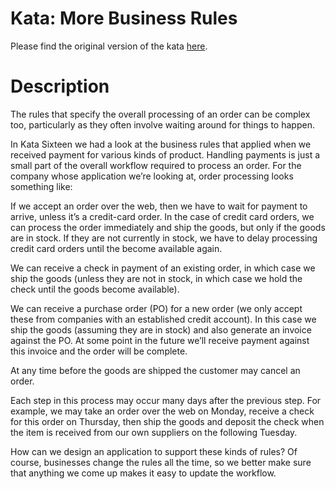 # Kata: More Business Rules

Please find the original version of the kata [here](http://codekata.com/kata/kata17-more-business-rules/).

# Description
The rules that specify the overall processing of an order can be complex too, particularly as they often involve waiting around for things to happen.

In Kata Sixteen we had a look at the business rules that applied when we received payment for various kinds of product. Handling payments is just a small part of the overall workflow required to process an order. For the company whose application we’re looking at, order processing looks something like:

If we accept an order over the web, then we have to wait for payment to arrive, unless it’s a credit-card order. In the case of credit card orders, we can process the order immediately and ship the goods, but only if the goods are in stock. If they are not currently in stock, we have to delay processing credit card orders until the become available again.

We can receive a check in payment of an existing order, in which case we ship the goods (unless they are not in stock, in which case we hold the check until the goods become available).

We can receive a purchase order (PO) for a new order (we only accept these from companies with an established credit account). In this case we ship the goods (assuming they are in stock) and also generate an invoice against the PO. At some point in the future we’ll receive payment against this invoice and the order will be complete.

At any time before the goods are shipped the customer may cancel an order.

Each step in this process may occur many days after the previous step. For example, we may take an order over the web on Monday, receive a check for this order on Thursday, then ship the goods and deposit the check when the item is received from our own suppliers on the following Tuesday.

How can we design an application to support these kinds of rules? Of course, businesses change the rules all the time, so we better make sure that anything we come up makes it easy to update the workflow.
